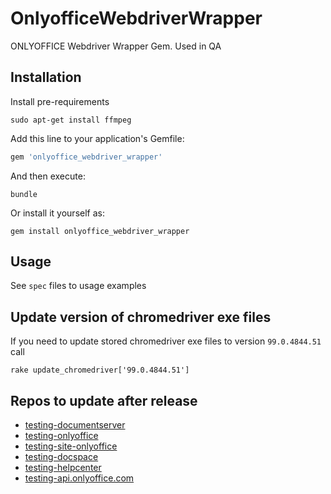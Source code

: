 # OnlyofficeWebdriverWrapper

ONLYOFFICE Webdriver Wrapper Gem. Used in QA

## Installation

Install pre-requirements

```shell script
sudo apt-get install ffmpeg
```

Add this line to your application's Gemfile:

```ruby
gem 'onlyoffice_webdriver_wrapper'
```

And then execute:

```shell script
bundle
```

Or install it yourself as:

```shell script
gem install onlyoffice_webdriver_wrapper
```

## Usage

See `spec` files to usage examples

## Update version of chromedriver exe files

If you need to update stored chromedriver exe files to version `99.0.4844.51` call

```shell
rake update_chromedriver['99.0.4844.51']
```
## Repos to update after release

* [testing-documentserver](https://github.com/ONLYOFFICE-QA/testing-documentserver)
* [testing-onlyoffice](https://github.com/ONLYOFFICE-QA/testing-onlyoffice)
* [testing-site-onlyoffice](https://github.com/ONLYOFFICE-QA/testing-site-onlyoffice)
* [testing-docspace](https://github.com/ONLYOFFICE-QA/testing-docspace)
* [testing-helpcenter](https://github.com/ONLYOFFICE-QA/testing-helpcenter)
* [testing-api.onlyoffice.com](https://github.com/ONLYOFFICE-QA/testing-api.onlyoffice.com)
